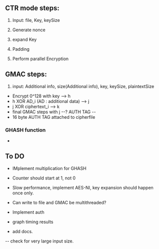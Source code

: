 

## CTR mode steps:

1) Input: file, Key, keySize

2) Generate nonce

3) expand Key

4) Padding

4) Perform parallel Encryption


## GMAC steps:

1) input: Additional info, size(Additional info), key, keySize, plaintextSize

- Encrypt 0^128 with key --> h
- h XOR AD_i (AD : additional data) --> j
- j XOR ciphertext_i --> k
- final GMAC steps with j --? AUTH TAG
--
- 16 byte AUTH TAG attached to cipherfile

### GHASH function

- 


## To DO


- IMplement multiplication for GHASH

- Counter should start at 1, not 0
- Slow performance, implement AES-NI, key expansion should happen once only.
- Can write to file and GMAC be multithreaded?

- Implement auth
- graph timing results
- add docs.


-- check for very large input size.


